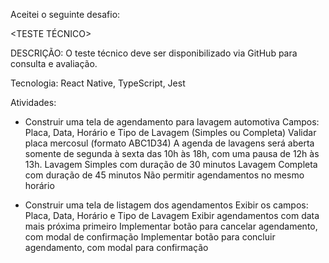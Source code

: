 Aceitei o seguinte desafio:

<TESTE TÉCNICO>

DESCRIÇÃO: O teste técnico deve ser disponibilizado via GitHub para consulta e avaliação.

Tecnologia: React Native, TypeScript, Jest

Atividades:
- Construir uma tela de agendamento para lavagem automotiva
  Campos: Placa, Data, Horário e Tipo de Lavagem (Simples ou Completa)
  Validar placa mercosul (formato ABC1D34)
  A agenda de lavagens será aberta somente de segunda à sexta das 10h às 18h, com uma pausa de 12h às 13h.
  Lavagem Simples com duração de 30 minutos
  Lavagem Completa com duração de 45 minutos
  Não permitir agendamentos no mesmo horário

- Construir uma tela de listagem dos agendamentos
  Exibir os campos: Placa, Data, Horário e Tipo de Lavagem
  Exibir agendamentos com data mais próxima primeiro
  Implementar botão para cancelar agendamento, com modal de confirmação
  Implementar botão para concluir agendamento, com modal para confirmação

###

